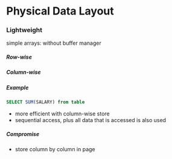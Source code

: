 # Physical Data Layout

### Lightweight

simple arrays: without buffer manager
##### Row-wise

##### Column-wise

##### Example

```sql
SELECT SUM(SALARY) from table
```

- more efficient with column-wise store
- sequential access, plus all data that is accessed is also used

##### Compromise

- store column by column in page